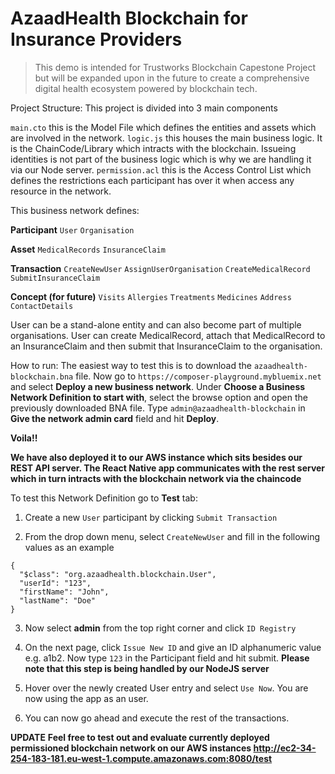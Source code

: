 # AzaadHealth Blockchain for Insurance Providers

> This demo is intended for Trustworks Blockchain Capestone Project but will be expanded upon in the future to create a comprehensive digital health ecosystem powered by blockchain tech.

Project Structure:
This project is divided into 3 main components

`main.cto` this is the Model File which defines the entities and assets which are involved in the network.
`logic.js` this houses the main business logic. It is the ChainCode/Library which intracts with the blockchain. Issueing identities is not part of the business logic which is why we are handling it via our Node server.
`permission.acl` this is the Access Control List which defines the restrictions each participant has over it when access any resource in the network.


This business network defines:

**Participant**
`User`
`Organisation`

**Asset**
`MedicalRecords`
`InsuranceClaim`

**Transaction**
`CreateNewUser`
`AssignUserOrganisation`
`CreateMedicalRecord`
`SubmitInsuranceClaim`

**Concept (for future)**
`Visits`
`Allergies`
`Treatments`
`Medicines`
`Address`
`ContactDetails`

User can be a stand-alone entity and can also become part of multiple organisations. User can create MedicalRecord, attach that MedicalRecord to an InsuranceClaim and then submit that InsuranceClaim to the organisation.


How to run:
The easiest way to test this is to download the `azaadhealth-blockchain.bna` file. Now go to `https://composer-playground.mybluemix.net` and select **Deploy a new business network**.
Under **Choose a Business Network Definition to start with**, select the browse option and open the previously downloaded BNA file. Type `admin@azaadhealth-blockchain` in **Give the network admin card** field and hit **Deploy**. 

**Voila!!**

**We have also deployed it to our AWS instance which sits besides our REST API server. The React Native app communicates with the rest server which in turn intracts with the blockchain network via the chaincode**

To test this Network Definition go to **Test** tab:

1. Create a new `User` participant by clicking `Submit Transaction`

2. From the drop down menu, select `CreateNewUser` and fill in the following values as an example

```
{
  "$class": "org.azaadhealth.blockchain.User",
  "userId": "123",
  "firstName": "John",
  "lastName": "Doe"
}
```

3. Now select **admin** from the top right corner and click `ID Registry`

4. On the next page, click `Issue New ID` and give an ID alphanumeric value e.g. a1b2. Now type `123` in the Participant field and hit submit.
**Please note that this step is being handled by our NodeJS server**

5. Hover over the newly created User entry and select `Use Now`. You are now using the app as an user.

6. You can now go ahead and execute the rest of the transactions.


**UPDATE**
**Feel free to test out and evaluate currently deployed permissioned blockchain network on our AWS instances
http://ec2-34-254-183-181.eu-west-1.compute.amazonaws.com:8080/test**
